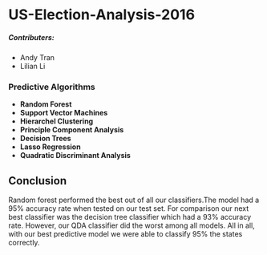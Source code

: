 # US-Election-Analysis-2016

##### Contributers:
- Andy Tran
- Lilian Li

### Predictive Algorithms
- **Random Forest**
- **Support Vector Machines**
- **Hierarchel Clustering**
- **Principle Component Analysis**
- **Decision Trees**
- **Lasso Regression**
- **Quadratic Discriminant Analysis**

## Conclusion
Random forest performed the best out of all our classifiers.The model had a 95% accuracy rate when tested on our test set. For comparison our next best classifier was the decision tree classifier which had a 93% accuracy rate. However, our QDA classifier did the worst among all models. All in all, with our best predictive model we were able to classify 95% the states correctly.
